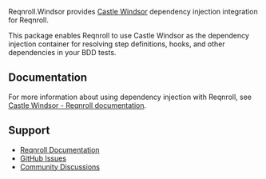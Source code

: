 ﻿Reqnroll.Windsor provides [Castle Windsor](https://github.com/castleproject/Windsor) dependency injection integration for Reqnroll.

This package enables Reqnroll to use Castle Windsor as the dependency injection container for resolving step definitions, hooks, and other dependencies in your BDD tests.

## Documentation

For more information about using dependency injection with Reqnroll, see [Castle Windsor - Reqnroll documentation](https://docs.reqnroll.net/latest/integrations/windsor.html).

## Support

- [Reqnroll Documentation](https://docs.reqnroll.net/)
- [GitHub Issues](https://github.com/reqnroll/Reqnroll/issues)
- [Community Discussions](https://github.com/reqnroll/Reqnroll/discussions)